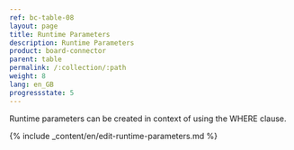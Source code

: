 ```yaml
---
ref: bc-table-08
layout: page
title: Runtime Parameters
description: Runtime Parameters
product: board-connector
parent: table
permalink: /:collection/:path
weight: 8
lang: en_GB
progressstate: 5
---
```



Runtime parameters can be created in context of using the WHERE clause.

{% include _content/en/edit-runtime-parameters.md %}